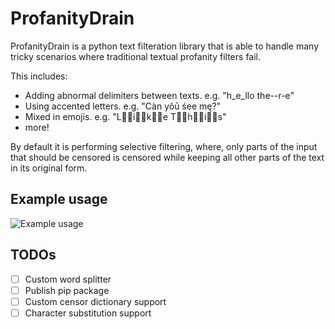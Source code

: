 # ProfanityDrain

ProfanityDrain is a python text filteration library that is able to handle many tricky scenarios where traditional textual profanity filters fail.

This includes:
* Adding abnormal delimiters between texts. e.g. "h_e_llo the--r-e"
* Using accented letters. e.g. "Càn yôū śee mę?"
* Mixed in emojis. e.g. "L👏🏼i👏🏼k👏🏼e T👏🏼h👏🏼i👏🏼s"
* more!

By default it is performing selective filtering, where, only parts of the input that should be censored is censored while keeping all other parts of the text in its original form.

## Example usage
![Example usage](https://github.com/MarkYHZhang/profanitydrain/blob/master/readme/example.png "Example usage")

## TODOs
- [ ] Custom word splitter
- [ ] Publish pip package
- [ ] Custom censor dictionary support
- [ ] Character substitution support
